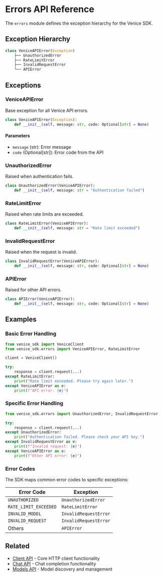 # Errors API Reference

The `errors` module defines the exception hierarchy for the Venice SDK.

## Exception Hierarchy

```python
class VeniceAPIError(Exception)
    ├── UnauthorizedError
    ├── RateLimitError
    ├── InvalidRequestError
    └── APIError
```

## Exceptions

### VeniceAPIError

Base exception for all Venice API errors.

```python
class VeniceAPIError(Exception):
    def __init__(self, message: str, code: Optional[str] = None)
```

#### Parameters

- `message` (str): Error message
- `code` (Optional[str]): Error code from the API

### UnauthorizedError

Raised when authentication fails.

```python
class UnauthorizedError(VeniceAPIError):
    def __init__(self, message: str = "Authentication failed")
```

### RateLimitError

Raised when rate limits are exceeded.

```python
class RateLimitError(VeniceAPIError):
    def __init__(self, message: str = "Rate limit exceeded")
```

### InvalidRequestError

Raised when the request is invalid.

```python
class InvalidRequestError(VeniceAPIError):
    def __init__(self, message: str, code: Optional[str] = None)
```

### APIError

Raised for other API errors.

```python
class APIError(VeniceAPIError):
    def __init__(self, message: str, code: Optional[str] = None)
```

## Examples

### Basic Error Handling

```python
from venice_sdk import VeniceClient
from venice_sdk.errors import VeniceAPIError, RateLimitError

client = VeniceClient()

try:
    response = client.request(...)
except RateLimitError:
    print("Rate limit exceeded. Please try again later.")
except VeniceAPIError as e:
    print(f"API error: {e}")
```

### Specific Error Handling

```python
from venice_sdk.errors import UnauthorizedError, InvalidRequestError

try:
    response = client.request(...)
except UnauthorizedError:
    print("Authentication failed. Please check your API key.")
except InvalidRequestError as e:
    print(f"Invalid request: {e}")
except VeniceAPIError as e:
    print(f"Other API error: {e}")
```

### Error Codes

The SDK maps common error codes to specific exceptions:

| Error Code | Exception |
|------------|------------|
| `UNAUTHORIZED` | `UnauthorizedError` |
| `RATE_LIMIT_EXCEEDED` | `RateLimitError` |
| `INVALID_MODEL` | `InvalidRequestError` |
| `INVALID_REQUEST` | `InvalidRequestError` |
| Others | `APIError` |

## Related

- [Client API](client.md) - Core HTTP client functionality
- [Chat API](chat.md) - Chat completion functionality
- [Models API](models.md) - Model discovery and management 
